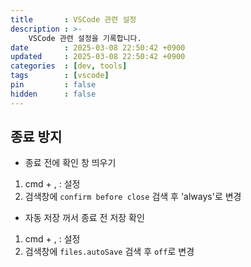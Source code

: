 ```yaml
---
title       : VSCode 관련 설정
description : >-
    VSCode 관련 설정을 기록합니다.
date        : 2025-03-08 22:50:42 +0900
updated     : 2025-03-08 22:50:42 +0900
categories  : [dev, tools]
tags        : [vscode]
pin         : false
hidden      : false
---
```


## 종료 방지

- 종료 전에 확인 창 띄우기
1. cmd + , : 설정
2. 검색창에 `confirm before close` 검색 후 'always'로 변경

- 자동 저장 꺼서 종료 전 저장 확인
1. cmd + , : 설정
2. 검색창에 `files.autoSave` 검색 후 `off`로 변경

